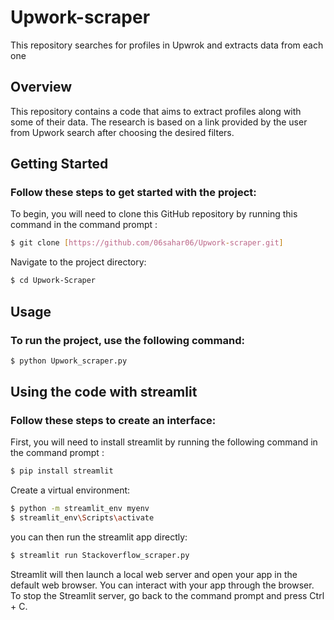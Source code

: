 # Upwork-scraper
This repository searches for profiles in Upwrok and extracts data from each one


## Overview

This repository contains a code that aims to extract profiles along with some of their data. The research is based on a link provided by the user from Upwork search after choosing the desired filters.
## Getting Started

### Follow these steps to get started with the project:
To begin, you will need to clone this GitHub repository by running this command in the command prompt :
```bash
$ git clone [https://github.com/06sahar06/Upwork-scraper.git]
```
Navigate to the project directory:
```bash 
$ cd Upwork-Scraper
```

## Usage

### To run the project, use the following command:
```bash
$ python Upwork_scraper.py
```


## Using the code with streamlit
### Follow these steps to create an interface:
First, you will need to install streamlit by running the following command in the command prompt :
```bash
$ pip install streamlit
```
Create a virtual environment:

```bash
$ python -m streamlit_env myenv
$ streamlit_env\Scripts\activate
```

you can then run the streamlit app directly:
```bash
$ streamlit run Stackoverflow_scraper.py
```
Streamlit will then launch a local web server and open your app in the default web browser. You can interact with your app through the browser.
To stop the Streamlit server, go back to the command prompt and press Ctrl + C.
